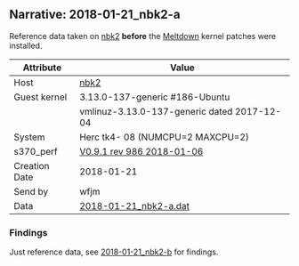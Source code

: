 ## Narrative: 2018-01-21_nbk2-a

Reference data taken on [nbk2](hostinfo_nbk2.md) **before** the
[Meltdown](https://en.wikipedia.org/wiki/Meltdown_(security_vulnerability))
kernel patches were installed.

| Attribute | Value |
| --------- | ----- |
| Host   | [nbk2](hostinfo_nbk2.md) |
| Guest kernel | 3.13.0-137-generic #186-Ubuntu |
|             |vmlinuz-3.13.0-137-generic  dated 2017-12-04 |
| System | Herc tk4- 08 (NUMCPU=2 MAXCPU=2) |
| s370_perf | [V0.9.1  rev  986  2018-01-06](https://github.com/wfjm/s370-perf/blob/8a90021/codes/s370_perf.asm) |
| Creation Date | 2018-01-21 |
| Send by | wfjm |
| Data | [2018-01-21_nbk2-a.dat](../data/2018-01-21_nbk2-a.dat) |

### Findings

Just reference data, see [2018-01-21_nbk2-b](2018-01-21_nbk2-b.md) for findings.
